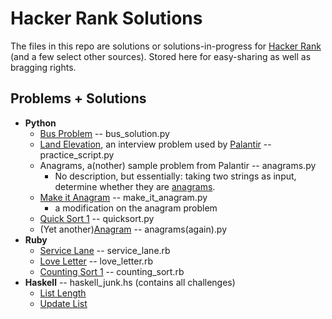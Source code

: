 Hacker Rank Solutions
=====================

The files in this repo are solutions or solutions-in-progress for [Hacker Rank](www.hackerrank.com) (and a few select other sources). Stored here for easy-sharing as well as bragging rights.

Problems + Solutions
--------------------

* **Python**
  + [Bus Problem](https://www.hackerrank.com/challenges/bus-station) -- bus_solution.py
  + [Land Elevation](http://www.careercup.com/question?id=15380670), an interview problem used by [Palantir](https://www.palantir.com/) -- practice_script.py
  + Anagrams, a(nother) sample problem from Palantir -- anagrams.py
    - No description, but essentially: taking two strings as input, determine whether they are [anagrams](http://en.wikipedia.org/wiki/Anagram).
  + [Make it Anagram](https://www.hackerrank.com/challenges/make-it-anagram) -- make_it_anagram.py
    - a modification on the anagram problem
  + [Quick Sort 1](https://www.hackerrank.com/challenges/quicksort1) -- quicksort.py
  + (Yet another)[Anagram](https://www.hackerrank.com/challenges/anagram) -- anagrams(again).py
* **Ruby**
  + [Service Lane](https://www.hackerrank.com/challenges/service-lane) -- service_lane.rb
  + [Love Letter](https://www.hackerrank.com/challenges/the-love-letter-mystery) -- love_letter.rb
  + [Counting Sort 1](https://www.hackerrank.com/challenges/countingsort1) -- counting_sort.rb
* **Haskell**  -- haskell_junk.hs (contains all challenges)
  - [List Length](https://www.hackerrank.com/challenges/fp-list-length)
  - [Update List](https://www.hackerrank.com/challenges/fp-update-list)
